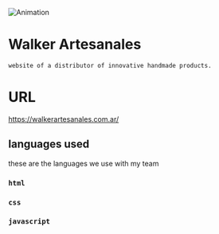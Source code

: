 ![Animation](https://media.giphy.com/media/RuY55bRuBx644r826c/giphy.gif)

# Walker Artesanales
    website of a distributor of innovative handmade products.

# URL
https://walkerartesanales.com.ar/

## languages ​​used

these are the languages ​​we use with my team

### `html`
### `css`
### `javascript`


